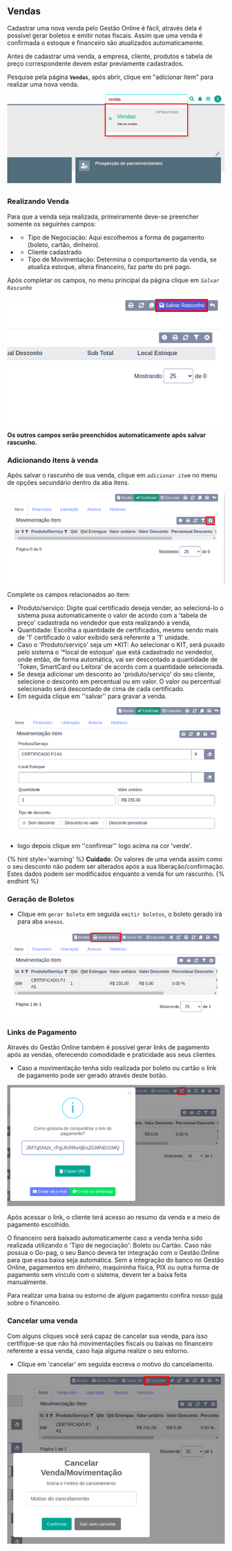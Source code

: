 ## Vendas

Cadastrar uma nova venda pelo Gestão Online é fácil, através dela é possível gerar boletos e emitir notas fiscais. Assim que uma venda é confirmada o estoque e financeiro são atualizados automaticamente.

Antes de cadastrar uma venda, a <a>empresa</a>, <a>cliente</a>, <a>produtos</a> e <a>tabela de preço</a> correspondente devem estar previamente cadastrados.

Pesquise pela página **`Vendas`**, após abrir, clique em "adicionar item" para realizar uma nova venda.

![Tela de vendas](/ui/assets/manuais-de-uso/vendas/1-venda.png)

### Realizando Venda

 Para que a venda seja realizada, primeiramente deve-se preencher somente os seguintes campos:

  - * Tipo de Negociação:
    Aqui escolhemos a forma de pagamento (boleto, cartão, dinheiro).
  - * Cliente cadastrado
  - * Tipo de Movimentação: Determina o comportamento da venda, se atualiza estoque, altera financeiro, faz parte do pré pago.

 
Após completar os campos, no menu principal da página clique em *`Salvar Rascunho`*

![Botão Salvar Rascunho](/ui/assets/manuais-de-uso/vendas/2-venda.png)

**Os outros campos serão preenchidos automaticamente após salvar rascunho.**

### Adicionando itens à venda

Após salvar o rascunho de sua venda, clique em *`adicionar item`* no menu de opções secundário dentro da aba itens.

![Adicionar item a venda](/ui/assets/manuais-de-uso/vendas/3-vendas.png)

Complete os campos relacionados ao item:

- Produto/serviço: Digite qual certificado deseja vender, ao selecioná-lo o sistema puxa automaticamente o valor de acordo com a 'tabela de preço' cadastrada no vendedor que esta realizando a venda,
- Quantidade: Escolha a quantidade de certificados, mesmo sendo mais de '1' certificado o valor exibido será referente a '1' unidade.
- Caso o 'Produto/serviço' seja um *KIT: Ao selecionar o KIT, será puxado pelo sistema o '*local de estoque' que está cadastrado no vendedor, onde então, de forma automática, vai ser descontado a quantidade de 'Token, SmartCard ou Leitora'  de acordo com a quantidade selecionada.
- Se deseja adicionar um desconto ao 'produto/serviço' do seu cliente, selecione o desconto em percentual ou em valor.  O valor ou percentual selecionado será descontado de cima de cada certificado.
- Em seguida clique em ''salvar'' para gravar a venda.

![Adicionar item a venda](/ui/assets/manuais-de-uso/vendas/4-vendas.png)

- logo depois clique em ''confirmar'' logo acima na cor  'verde'.

{% hint style='warning' %}
**Cuidado**: Os valores de uma venda assim como o seu desconto não podem ser alterados após a sua liberação/confirmação. Estes dados podem ser modificados enquanto a venda for um rascunho.
{% endhint %} 

### Geração de Boletos

- Clique em `gerar boleto` em seguida `emitir boletos`, o boleto gerado irá para aba `anexos`.

![Gerar Boleto](/ui/assets/manuais-de-uso/vendas/5-vendas.png)


### Links de Pagamento

Através do Gestão Online também é possível gerar links de pagamento após as vendas, oferecendo comodidade e praticidade aos seus clientes.

- Caso a movimentação tenha sido realizada por boleto ou cartão o link de pagamento pode ser gerado através deste botão.

![Gerar Boleto](/ui/assets/manuais-de-uso/vendas/6-vendas.png)

Após acessar o link, o cliente terá acesso ao resumo da venda e a meio de pagamento escolhido.

O financeiro será baixado automaticamente caso a venda tenha sido realizada utilizando o  'Tipo de negociação': Boleto ou Cartão.
Caso não possua o Go-pag, o seu Banco devera ter integração com o Gestão.Online para que essa baixa seja automática.
Sem a integração do banco no Gestão Online, pagamentos em dinheiro, maquininha física, PIX ou outra forma de pagamento sem vínculo com o sistema, devem ter a baixa feita manualmente.

Para realizar uma baixa ou estorno de algum pagamento confira nosso <a href="/ui/Iniciando/Guias/venda.md">guia</a> sobre o financeiro.

### Cancelar uma venda

Com alguns cliques você será capaz de cancelar sua venda, para isso certifique-se que não há movimentações fiscais ou baixas no financeiro referente a essa venda, caso haja alguma realize o seu estorno.

- Clique em 'cancelar' em seguida escreva o motivo do cancelamento.

![Gerar Boleto](/ui/assets/manuais-de-uso/vendas/7-vendas.png)